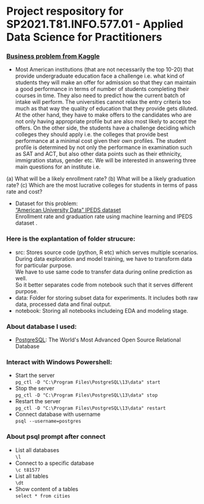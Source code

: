 # Project respository for SP2021.T81.INFO.577.01 - Applied Data Science for Practitioners

### [Business problem from Kaggle](https://www.kaggle.com/sumithbhongale/american-university-data-ipeds-dataset)
- Most American institutions (that are not necessarily the top 10-20) that provide undergraduate education face a challenge i.e. what kind of students they will make an offer for admission so that they can maintain a good performance in terms of number of students completing their courses in time. They also need to predict how the current batch of intake will perform. The universities cannot relax the entry criteria too much as that way the quality of education that they provide gets diluted. At the other hand, they have to make offers to the candidates who are not only having appropriate profile but are also most likely to accept the offers.
On the other side, the students have a challenge deciding which colleges they should apply i.e. the colleges that provide best performance at a minimal cost given their own profiles. The student profile is determined by not only the performance in examination such as SAT and ACT, but also other data points such as their ethnicity, immigration status, gender etc.
We will be interested in answering three main questions for an institute i.e.

(a) What will be a likely enrollment rate?
(b) What will be a likely graduation rate?
(c) Which are the most lucrative colleges for students in terms of pass rate and cost?

- Dataset for this problem:
<br/>[“American University Data” IPEDS dataset](https://public.tableau.com/s/sites/default/files/media/Resources/IPEDS_data.xlsx)
<br/>Enrollment rate and graduation rate using machine learning and IPEDS dataset .

### Here is the explantation of folder strucure:
- src: Stores source code (python, R etc) which serves multiple scenarios.<br/> 
    During data exploration and model training, we have to transform data for particular purpose.<br/> 
    We have to use same code to transfer data during online prediction as well.<br/> 
    So it better separates code from notebook such that it serves different purpose.
- data: Folder for storing subset data for experiments. It includes both raw data, processed data and final output.
- notebook: Storing all notebooks includeing EDA and modeling stage.

### About database I used:
- [PostgreSQL](https://www.postgresql.org/): The World's Most Advanced Open Source Relational Database

### Interact with Windows Powershell:
- Start the server
<br/>`pg_ctl -D "C:\Program Files\PostgreSQL\13\data" start`
- Stop the server
<br/>`pg_ctl -D "C:\Program Files\PostgreSQL\13\data" stop`
- Restart the server
<br/>`pg_ctl -D "C:\Program Files\PostgreSQL\13\data" restart`    
- Connect database with username
<br/>`psql --username=postgres`

### About psql prompt after connect
- List all databases
<br/>`\l`
- Connect to a specific database
<br/>`\c t81577`
- List all tables
<br/>`\dt`
- Show content of a tables
<br/>`select * from cities`
    

